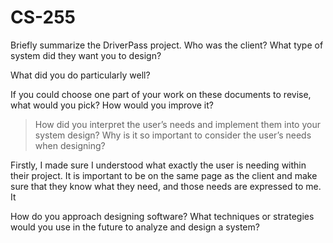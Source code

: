 # CS-255

Briefly summarize the DriverPass project. Who was the client? What type of system did they want you to design?

What did you do particularly well?

If you could choose one part of your work on these documents to revise, what would you pick? How would you improve it?


> How did you interpret the user’s needs and implement them into your system design? Why is it so important to consider the user’s needs when designing?

Firstly, I made sure I understood what exactly the user is needing within their project. It is important to be on the same page as the client and make sure that they know what they need, and those needs are expressed to me. It

How do you approach designing software? What techniques or strategies would you use in the future to analyze and design a system?
